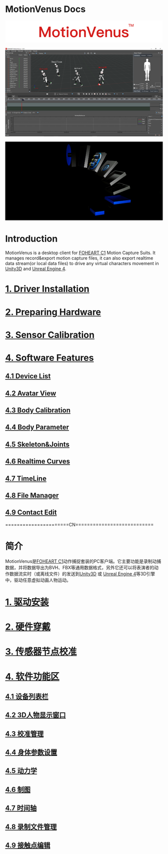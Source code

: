 # MotionVenus Docs

<div align=center>
<img src="https://raw.githubusercontent.com/FOHEART/MotionVenusHelp/v1.3.4/img/softwareName.png"/>
</div>

![MainThumb](https://raw.githubusercontent.com/FOHEART/MotionVenusHelp/v1.3.4/img/MotionVenus_1_3_0.png)

<div align=center>
<img src="https://raw.githubusercontent.com/FOHEART/MotionVenusHelp/v1.3.4/img/foheartc1.png"/>
</div>

# Introduction
MotionVenus is a desktop client for [FOHEART C1](http://www.foheart.com/) Motion Capture Suits. It manages record&export motion capture files, it can also export realtime data stream(or local data files) to drive any virtual characters movement in [Unity3D](https://unity3d.com) and [Unreal Engine 4](https://www.unrealengine.com).<br>
# [1. Driver Installation](https://github.com/FOHEART/MotionVenusHelp/blob/v1.3.4/driver/driverinstall.md)
# [2. Preparing Hardware](https://github.com/FOHEART/MotionVenusHelp/blob/v1.3.4/hardware/preparinghardware.md)
# [3. Sensor Calibration](https://github.com/FOHEART/MotionVenusHelp/blob/v1.3.4/software/sensorcali.md)
# [4. Software Features](https://github.com/FOHEART/MotionVenusHelp/blob/v1.3.4/software/devicelist.md)
## [4.1 Device List](https://github.com/FOHEART/MotionVenusHelp/blob/v1.3.4/software/devicelist.md)
## [4.2 Avatar View](https://github.com/FOHEART/MotionVenusHelp/blob/v1.3.4/software/view3d.md)
## [4.3 Body Calibration](https://github.com/FOHEART/MotionVenusHelp/blob/v1.3.4/software/calimgr.md)
## [4.4 Body Parameter](https://github.com/FOHEART/MotionVenusHelp/blob/v1.3.4/software/bodyparam.md)
## [4.5 Skeleton&Joints](https://github.com/FOHEART/MotionVenusHelp/blob/v1.3.4/software/kinetics.md)
## [4.6 Realtime Curves](https://github.com/FOHEART/MotionVenusHelp/blob/v1.3.4/software/plot.md)	
## [4.7 TimeLine](https://github.com/FOHEART/MotionVenusHelp/blob/v1.3.4/software/timeline.md)	
## [4.8 File Manager](https://github.com/FOHEART/MotionVenusHelp/blob/v1.3.4/software/filemgr.md)
## [4.9 Contact Edit](https://github.com/FOHEART/MotionVenusHelp/blob/v1.3.4/software/contacteditor.md)
			
======================CN===========================<br>
# 简介
MotionVenus是[FOHEART C1](http://www.foheart.com/)动作捕捉套装的PC客户端。它主要功能是录制动捕数据，并将数据导出为BVH、FBX等通用数据格式，另外它还可以将表演者的动作数据流实时（或离线文件）的发送到[Unity3D](https://unity3d.com) 或 [Unreal Engine 4](https://www.unrealengine.com)等3D引擎中，驱动任意虚拟动画人物运动。
# [1. 驱动安装](https://github.com/FOHEART/MotionVenusHelp/blob/v1.3.4/driver/driverinstall.md)
# [2. 硬件穿戴](https://github.com/FOHEART/MotionVenusHelp/blob/v1.3.4/hardware/preparinghardware.md)
# [3. 传感器节点校准](https://github.com/FOHEART/MotionVenusHelp/blob/v1.3.4/software/sensorcali.md)
# [4. 软件功能区](https://github.com/FOHEART/MotionVenusHelp/blob/v1.3.4/software/devicelist.md)
## [4.1 设备列表栏](https://github.com/FOHEART/MotionVenusHelp/blob/v1.3.4/software/devicelist.md)
## [4.2 3D人物显示窗口](https://github.com/FOHEART/MotionVenusHelp/blob/v1.3.4/software/view3d.md)
## [4.3 校准管理](https://github.com/FOHEART/MotionVenusHelp/blob/v1.3.4/software/calimgr.md)
## [4.4 身体参数设置](https://github.com/FOHEART/MotionVenusHelp/blob/v1.3.4/software/bodyparam.md)
## [4.5 动力学](https://github.com/FOHEART/MotionVenusHelp/blob/v1.3.4/software/kinetics.md)	
## [4.6 制图](https://github.com/FOHEART/MotionVenusHelp/blob/v1.3.4/software/plot.md)	
## [4.7 时间轴](https://github.com/FOHEART/MotionVenusHelp/blob/v1.3.4/software/timeline.md)
## [4.8 录制文件管理](https://github.com/FOHEART/MotionVenusHelp/blob/v1.3.4/software/filemgr.md)
## [4.9 接触点编辑](https://github.com/FOHEART/MotionVenusHelp/blob/v1.3.4/software/contacteditor.md)